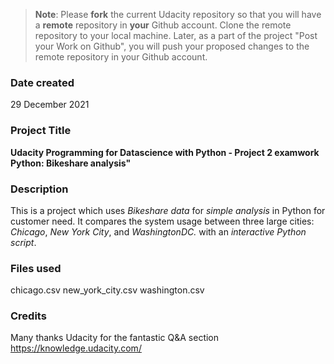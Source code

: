 >**Note**: Please **fork** the current Udacity repository so that you will have a **remote** repository in **your** Github account. Clone the remote repository to your local machine. Later, as a part of the project "Post your Work on Github", you will push your proposed changes to the remote repository in your Github account.

### Date created
29 December 2021

### Project Title
**Udacity Programming for Datascience with Python - Project 2 examwork Python: Bikeshare analysis"**

### Description
This is a project which uses _Bikeshare data_ for _simple analysis_ in Python for customer need. It compares the system usage between three large cities: _Chicago_, _New York City_, and _WashingtonDC._ with an _interactive Python script_.

### Files used
chicago.csv new_york_city.csv washington.csv

### Credits
Many thanks Udacity for the fantastic Q&A section https://knowledge.udacity.com/
